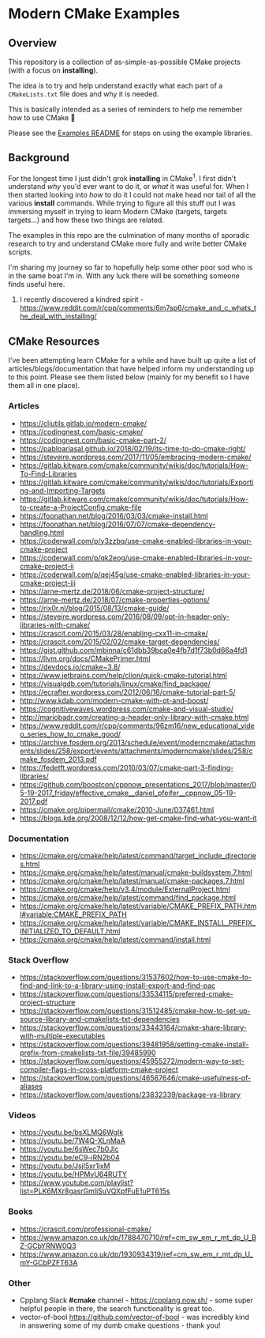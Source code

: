 # Modern CMake Examples

## Overview

This repository is a collection of as-simple-as-possible CMake projects (with a focus on __installing__).

The idea is to try and help understand exactly what each part of a `CMakeLists.txt` file does and why it is needed.

This is basically intended as a series of reminders to help me remember how to use CMake 🤦

Please see the [Examples README](examples/) for steps on using the example libraries.

## Background

For the longest time I just didn't grok __installing__ in CMake<sup>1</sup>. I first didn't understand _why_ you'd ever want to do it, or _what_ it was useful for. When I then started looking into _how_ to do it I could not make head nor tail of all the various __install__ commands. While trying to figure all this stuff out I was immersing myself in trying to learn Modern CMake (targets, targets targets...) and how these two things are related.

The examples in this repo are the culmination of many months of sporadic research to try and understand CMake more fully and write better CMake scripts.

I'm sharing my journey so far to hopefully help some other poor sod who is in the same boat I'm in. With any luck there will be something someone finds useful here.

1. I recently discovered a kindred spirit - <https://www.reddit.com/r/cpp/comments/6m7sp6/cmake_and_c_whats_the_deal_with_installing/>

## CMake Resources

I've been attempting learn CMake for a while and have built up quite a list of articles/blogs/documentation that have helped inform my understanding up to this point. Please see them listed below (mainly for my benefit so I have them all in one place).

### Articles

* <https://cliutils.gitlab.io/modern-cmake/>
* <https://codingnest.com/basic-cmake/>
* <https://codingnest.com/basic-cmake-part-2/>
* <https://pabloariasal.github.io/2018/02/19/its-time-to-do-cmake-right/>
* <https://steveire.wordpress.com/2017/11/05/embracing-modern-cmake/>
* <https://gitlab.kitware.com/cmake/community/wikis/doc/tutorials/How-To-Find-Libraries>
* <https://gitlab.kitware.com/cmake/community/wikis/doc/tutorials/Exporting-and-Importing-Targets>
* <https://gitlab.kitware.com/cmake/community/wikis/doc/tutorials/How-to-create-a-ProjectConfig.cmake-file>
* <https://foonathan.net/blog/2016/03/03/cmake-install.html>
* <https://foonathan.net/blog/2016/07/07/cmake-dependency-handling.html>
* <https://coderwall.com/p/y3zzbq/use-cmake-enabled-libraries-in-your-cmake-project>
* <https://coderwall.com/p/qk2eog/use-cmake-enabled-libraries-in-your-cmake-project-ii>
* <https://coderwall.com/p/qej45g/use-cmake-enabled-libraries-in-your-cmake-project-iii>
* <https://arne-mertz.de/2018/06/cmake-project-structure/>
* <https://arne-mertz.de/2018/07/cmake-properties-options/>
* <https://rix0r.nl/blog/2015/08/13/cmake-guide/>
* <https://steveire.wordpress.com/2016/08/09/opt-in-header-only-libraries-with-cmake/>
* <https://crascit.com/2015/03/28/enabling-cxx11-in-cmake/>
* <https://crascit.com/2015/02/02/cmake-target-dependencies/>
* <https://gist.github.com/mbinna/c61dbb39bca0e4fb7d1f73b0d66a4fd1>
* <https://llvm.org/docs/CMakePrimer.html>
* <https://devdocs.io/cmake~3.8/>
* <https://www.jetbrains.com/help/clion/quick-cmake-tutorial.html>
* <https://visualgdb.com/tutorials/linux/cmake/find_package/>
* <https://ecrafter.wordpress.com/2012/06/16/cmake-tutorial-part-5/>
* <http://www.kdab.com/modern-cmake-with-qt-and-boost/>
* <https://cognitivewaves.wordpress.com/cmake-and-visual-studio/>
* <http://mariobadr.com/creating-a-header-only-library-with-cmake.html>
* <https://www.reddit.com/r/cpp/comments/96zm16/new_educational_video_series_how_to_cmake_good/>
* <https://archive.fosdem.org/2013/schedule/event/moderncmake/attachments/slides/258/export/events/attachments/moderncmake/slides/258/cmake_fosdem_2013.pdf>
* <https://fedetft.wordpress.com/2010/03/07/cmake-part-3-finding-libraries/>
* <https://github.com/boostcon/cppnow_presentations_2017/blob/master/05-19-2017_friday/effective_cmake__daniel_pfeifer__cppnow_05-19-2017.pdf>
* <https://cmake.org/pipermail/cmake/2010-June/037461.html>
* <https://blogs.kde.org/2008/12/12/how-get-cmake-find-what-you-want-it>

### Documentation

* <https://cmake.org/cmake/help/latest/command/target_include_directories.html>
* <https://cmake.org/cmake/help/latest/manual/cmake-buildsystem.7.html>
* <https://cmake.org/cmake/help/latest/manual/cmake-packages.7.html>
* <https://cmake.org/cmake/help/v3.4/module/ExternalProject.html>
* <https://cmake.org/cmake/help/latest/command/find_package.html>
* <https://cmake.org/cmake/help/latest/variable/CMAKE_PREFIX_PATH.html#variable:CMAKE_PREFIX_PATH>
* <https://cmake.org/cmake/help/latest/variable/CMAKE_INSTALL_PREFIX_INITIALIZED_TO_DEFAULT.html>
* <https://cmake.org/cmake/help/latest/command/install.html>

### Stack Overflow

* <https://stackoverflow.com/questions/31537602/how-to-use-cmake-to-find-and-link-to-a-library-using-install-export-and-find-pac>
* <https://stackoverflow.com/questions/33534115/preferred-cmake-project-structure>
* <https://stackoverflow.com/questions/31512485/cmake-how-to-set-up-source-library-and-cmakelists-txt-dependencies>
* <https://stackoverflow.com/questions/33443164/cmake-share-library-with-multiple-executables>
* <https://stackoverflow.com/questions/39481958/setting-cmake-install-prefix-from-cmakelists-txt-file/39485990>
* <https://stackoverflow.com/questions/45955272/modern-way-to-set-compiler-flags-in-cross-platform-cmake-project>
* <https://stackoverflow.com/questions/46567646/cmake-usefulness-of-aliases>
* <https://stackoverflow.com/questions/23832339/package-vs-library>

### Videos

* <https://youtu.be/bsXLMQ6WgIk>
* <https://youtu.be/7W4Q-XLnMaA>
* <https://youtu.be/6sWec7b0JIc>
* <https://youtu.be/eC9-iRN2b04>
* <https://youtu.be/JsjI5xr1jxM>
* <https://youtu.be/HPMvU64RUTY>
* <https://www.youtube.com/playlist?list=PLK6MXr8gasrGmIiSuVQXpfFuE1uPT615s>

### Books

* <https://crascit.com/professional-cmake/>
* <https://www.amazon.co.uk/dp/1788470710/ref=cm_sw_em_r_mt_dp_U_BZ-GCbYRNW0Q3>
* <https://www.amazon.co.uk/dp/1930934319/ref=cm_sw_em_r_mt_dp_U_mY-GCbPZFT63A>

### Other

* Cpplang Slack __#cmake__ channel - <https://cpplang.now.sh/> - some super helpful people in there, the search functionality is great too.
* vector-of-bool https://github.com/vector-of-bool - was incredibly kind in answering some of my dumb cmake questions - thank you!